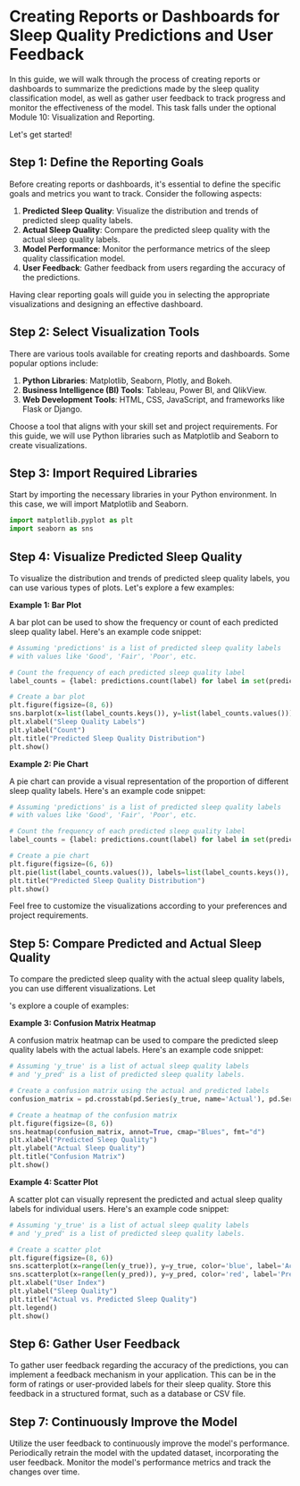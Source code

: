 # Creating Reports or Dashboards for Sleep Quality Predictions and User Feedback

In this guide, we will walk through the process of creating reports or dashboards to summarize the predictions made by the sleep quality classification model, as well as gather user feedback to track progress and monitor the effectiveness of the model. This task falls under the optional Module 10: Visualization and Reporting.

Let's get started!

## Step 1: Define the Reporting Goals

Before creating reports or dashboards, it's essential to define the specific goals and metrics you want to track. Consider the following aspects:

1. **Predicted Sleep Quality**: Visualize the distribution and trends of predicted sleep quality labels.
2. **Actual Sleep Quality**: Compare the predicted sleep quality with the actual sleep quality labels.
3. **Model Performance**: Monitor the performance metrics of the sleep quality classification model.
4. **User Feedback**: Gather feedback from users regarding the accuracy of the predictions.

Having clear reporting goals will guide you in selecting the appropriate visualizations and designing an effective dashboard.

## Step 2: Select Visualization Tools

There are various tools available for creating reports and dashboards. Some popular options include:

1. **Python Libraries**: Matplotlib, Seaborn, Plotly, and Bokeh.
2. **Business Intelligence (BI) Tools**: Tableau, Power BI, and QlikView.
3. **Web Development Tools**: HTML, CSS, JavaScript, and frameworks like Flask or Django.

Choose a tool that aligns with your skill set and project requirements. For this guide, we will use Python libraries such as Matplotlib and Seaborn to create visualizations.

## Step 3: Import Required Libraries

Start by importing the necessary libraries in your Python environment. In this case, we will import Matplotlib and Seaborn.

```python
import matplotlib.pyplot as plt
import seaborn as sns
```

## Step 4: Visualize Predicted Sleep Quality

To visualize the distribution and trends of predicted sleep quality labels, you can use various types of plots. Let's explore a few examples:

**Example 1: Bar Plot**

A bar plot can be used to show the frequency or count of each predicted sleep quality label. Here's an example code snippet:

```python
# Assuming 'predictions' is a list of predicted sleep quality labels
# with values like 'Good', 'Fair', 'Poor', etc.

# Count the frequency of each predicted sleep quality label
label_counts = {label: predictions.count(label) for label in set(predictions)}

# Create a bar plot
plt.figure(figsize=(8, 6))
sns.barplot(x=list(label_counts.keys()), y=list(label_counts.values()))
plt.xlabel("Sleep Quality Labels")
plt.ylabel("Count")
plt.title("Predicted Sleep Quality Distribution")
plt.show()
```

**Example 2: Pie Chart**

A pie chart can provide a visual representation of the proportion of different sleep quality labels. Here's an example code snippet:

```python
# Assuming 'predictions' is a list of predicted sleep quality labels
# with values like 'Good', 'Fair', 'Poor', etc.

# Count the frequency of each predicted sleep quality label
label_counts = {label: predictions.count(label) for label in set(predictions)}

# Create a pie chart
plt.figure(figsize=(6, 6))
plt.pie(list(label_counts.values()), labels=list(label_counts.keys()), autopct='%1.1f%%')
plt.title("Predicted Sleep Quality Distribution")
plt.show()
```

Feel free to customize the visualizations according to your preferences and project requirements.

## Step 5: Compare Predicted and Actual Sleep Quality

To compare the predicted sleep quality with the actual sleep quality labels, you can use different visualizations. Let

's explore a couple of examples:

**Example 3: Confusion Matrix Heatmap**

A confusion matrix heatmap can be used to compare the predicted sleep quality labels with the actual labels. Here's an example code snippet:

```python
# Assuming 'y_true' is a list of actual sleep quality labels
# and 'y_pred' is a list of predicted sleep quality labels.

# Create a confusion matrix using the actual and predicted labels
confusion_matrix = pd.crosstab(pd.Series(y_true, name='Actual'), pd.Series(y_pred, name='Predicted'))

# Create a heatmap of the confusion matrix
plt.figure(figsize=(8, 6))
sns.heatmap(confusion_matrix, annot=True, cmap="Blues", fmt="d")
plt.xlabel("Predicted Sleep Quality")
plt.ylabel("Actual Sleep Quality")
plt.title("Confusion Matrix")
plt.show()
```

**Example 4: Scatter Plot**

A scatter plot can visually represent the predicted and actual sleep quality labels for individual users. Here's an example code snippet:

```python
# Assuming 'y_true' is a list of actual sleep quality labels
# and 'y_pred' is a list of predicted sleep quality labels.

# Create a scatter plot
plt.figure(figsize=(8, 6))
sns.scatterplot(x=range(len(y_true)), y=y_true, color='blue', label='Actual')
sns.scatterplot(x=range(len(y_pred)), y=y_pred, color='red', label='Predicted')
plt.xlabel("User Index")
plt.ylabel("Sleep Quality")
plt.title("Actual vs. Predicted Sleep Quality")
plt.legend()
plt.show()
```

## Step 6: Gather User Feedback

To gather user feedback regarding the accuracy of the predictions, you can implement a feedback mechanism in your application. This can be in the form of ratings or user-provided labels for their sleep quality. Store this feedback in a structured format, such as a database or CSV file.

## Step 7: Continuously Improve the Model

Utilize the user feedback to continuously improve the model's performance. Periodically retrain the model with the updated dataset, incorporating the user feedback. Monitor the model's performance metrics and track the changes over time.